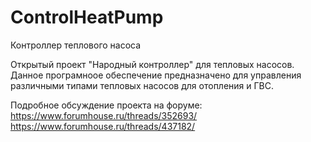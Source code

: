 # ControlHeatPump
Контроллер  теплового насоса 

Открытый проект "Народный контроллер" для тепловых насосов.
Данное програмноое обеспечение предназначено для управления
различными типами тепловых насосов для отопления и ГВС.

Подробное обсуждение проекта на форуме:
https://www.forumhouse.ru/threads/352693/
https://www.forumhouse.ru/threads/437182/

